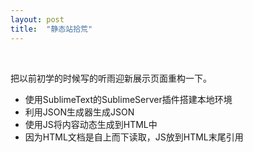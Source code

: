 ```yaml
---
layout: post
title:  "静态站拾荒" 
---
```


<br />

把以前初学的时候写的听雨迎新展示页面重构一下。

 - 使用SublimeText的SublimeServer插件搭建本地环境
 - 利用JSON生成器生成JSON
 - 使用JS将内容动态生成到HTML中
 - 因为HTML文档是自上而下读取，JS放到HTML末尾引用